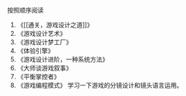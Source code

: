 按照顺序阅读
1. 《[[通关，游戏设计之道]]》
2. 《游戏设计艺术》
3. 《游戏设计梦工厂》
4. 《体验引擎》
5. 《游戏设计进阶，一种系统方法》
6. 《大师谈游戏叙事》
7. 《平衡掌控者》
8. 《游戏编程模式》
学习一下游戏的分镜设计和镜头语言运用。